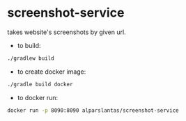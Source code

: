 # screenshot-service
takes website's screenshots by given url.

- to build: 
```sh
./gradlew build
```

- to create docker image: 
```sh
./gradle build docker
```

- to docker run: 
```sh
docker run -p 8090:8090 alparslantas/screenshot-service
```
